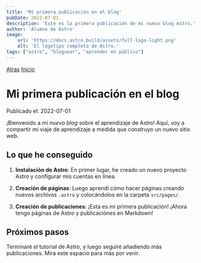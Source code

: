 ```yaml
---
title: 'Mi primera publicación en el blog'
pubDate: 2022-07-01
description: 'Este es la primera publicación de mi nuevo blog Astro.'
author: 'Alumno de Astro'
image:
    url: 'https://docs.astro.build/assets/full-logo-light.png'
    alt: 'El logotipo completo de Astro.'
tags: ["astro", "bloguear", "aprender en público"]
---
```

[Atras](/../blog/)
[Inicio](/../)

# Mi primera publicación en el blog

Publicado el: 2022-07-01

¡Bienvenido a mi _nuevo blog_ sobre el aprendizaje de Astro! Aquí, voy a compartir mi viaje de aprendizaje a medida que construyo un nuevo sitio web.

## Lo que he conseguido

1. **Instalación de Astro**: En primer lugar, he creado un nuevo proyecto Astro y configurar mis cuentas en línea.

2. **Creación de páginas**: Luego aprendí cómo hacer páginas creando nuevos archivos `.astro` y colocándolos en la carpeta `src/pages/`.

3. **Creación de publicaciones**: ¡Esta es mi primera publicación! ¡Ahora tengo páginas de Astro y publicaciónes en Markdown!

## Próximos pasos

Terminaré el tutorial de Astro, y luego seguiré añadiendo más publicaciones. Mira este espacio para más por venir.